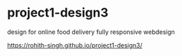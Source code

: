 # project1-design3
design for online food delivery fully responsive webdesign 

https://rohith-singh.github.io/project1-design3/
